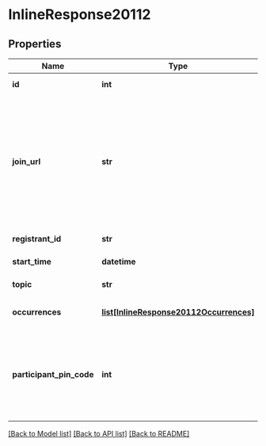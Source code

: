 # InlineResponse20112

## Properties
Name | Type | Description | Notes
------------ | ------------- | ------------- | -------------
**id** | **int** | The meeting ID. | [optional] 
**join_url** | **str** | The URL the registrant can use to join the meeting.   The API will not return this field if the meeting was [created](/docs/api-reference/zoom-api/methods#operation/meetingCreate) with the &#x60;approval_type&#x60; field value of &#x60;1&#x60; (manual approval). | [optional] 
**registrant_id** | **str** | The registrant&#x27;s ID. | [optional] 
**start_time** | **datetime** | The meeting&#x27;s start time. | [optional] 
**topic** | **str** | The meeting&#x27;s topic. | [optional] 
**occurrences** | [**list[InlineResponse20112Occurrences]**](InlineResponse20112Occurrences.md) | Array of occurrence objects. | [optional] 
**participant_pin_code** | **int** | The participant PIN code is used to authenticate audio participants before they join the meeting. | [optional] 

[[Back to Model list]](../README.md#documentation-for-models) [[Back to API list]](../README.md#documentation-for-api-endpoints) [[Back to README]](../README.md)

